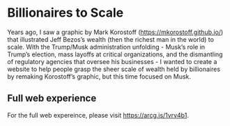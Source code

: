 Billionaires to Scale
=====================

Years ago, I saw a graphic by Mark Korostoff (https://mkorostoff.github.io/) that illustrated Jeff Bezos’s wealth (then the richest man in the world) to scale. 
With the Trump/Musk administration unfolding - Musk’s role in Trump’s election, mass layoffs at critical organizations, and the dismantling of regulatory agencies that oversee his businesses - 
I wanted to create a website to help people grasp the sheer scale of wealth held by billionaires by remaking Korostoff’s graphic, but this time focused on Musk. 

Full web experience
-------------------

For the full web expereince, please visit <https://arcg.is/1vrv4b1>. 

